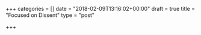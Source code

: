 +++
categories = []
date = "2018-02-09T13:16:02+00:00"
draft = true
title = "Focused on Dissent"
type = "post"

+++

